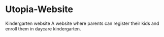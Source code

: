 # Utopia-Website
Kindergarten website
A website where parents can register their kids and enroll them in daycare kindergarten.
